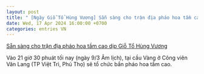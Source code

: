 ```yaml
---
layout: post
title: " [Ngày Giỗ Tổ Hùng Vương] Sẵn sàng cho trận địa pháo hoa tầm cao dịp Giỗ Tổ Hùng Vương"
date: Wed, 17 Apr 2024 16:00:00 +0700
categories: entries VN
---
```

[Sẵn sàng cho trận địa pháo hoa tầm cao dịp Giỗ Tổ Hùng Vương](https://baotintuc.vn/anh/san-sang-cho-tran-dia-phao-hoa-tam-cao-dip-gio-to-hung-vuong-20240417160156722.htm)

Vào 21 giờ 30 phuát tối nay (ngày 9/3 Âm lịch), tại cầu Vàng ở Công viên Văn Lang (TP Việt Trì, Phú Thọ) sẽ tổ chức bắn pháo hoa tầm cao.

